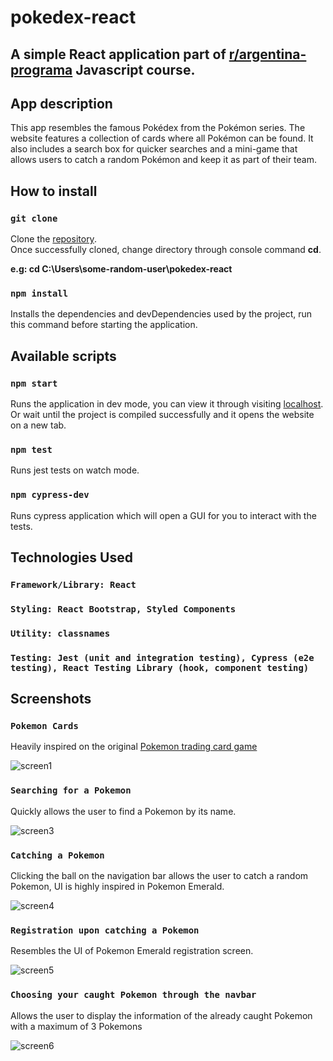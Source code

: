 # pokedex-react

## A simple React application part of [r/argentina-programa](https://argentinaprograma.com/) Javascript course.

## App description

This app resembles the famous Pokédex from the Pokémon series. The website features a collection of cards where all Pokémon can be found.
It also includes a search box for quicker searches and a mini-game that allows users to catch a random Pokémon and keep it as part of their team.

## How to install

### `git clone`

Clone the [repository](https://github.com/Sebs5384/pokedex-react).\
Once successfully cloned, change directory through console command **cd**.

**e.g: cd C:\Users\some-random-user\pokedex-react**

### `npm install`

Installs the dependencies and devDependencies used by the project, run this command before starting the application.

## Available scripts

### `npm start`

Runs the application in dev mode, you can view it through visiting [localhost](http://localhost:3000).\
Or wait until the project is compiled successfully and it opens the website on a new tab.

### `npm test`

Runs jest tests on watch mode.

### `npm cypress-dev`

Runs cypress application which will open a GUI for you to interact with the tests.

## Technologies Used

### `Framework/Library: React`

### `Styling: React Bootstrap, Styled Components`

### `Utility: classnames`

### `Testing: Jest (unit and integration testing), Cypress (e2e testing), React Testing Library (hook, component testing)`

## Screenshots

### `Pokemon Cards`

Heavily inspired on the original [Pokemon trading card game](https://pokemonpocket.tcg.wiki/c/cards)

![screen1](https://github.com/user-attachments/assets/cd3bc235-4068-480e-b608-9414ec176d52)

### `Searching for a Pokemon`

Quickly allows the user to find a Pokemon by its name.

![screen3](https://github.com/user-attachments/assets/10d32fd6-1653-4390-88ef-f472a7540312)

### `Catching a Pokemon`

Clicking the ball on the navigation bar allows the user to catch a random Pokemon, UI is highly inspired in Pokemon Emerald.

![screen4](https://github.com/user-attachments/assets/5b48f70a-9d7a-406f-a78d-101b6a4c2d36)

### `Registration upon catching a Pokemon`

Resembles the UI of Pokemon Emerald registration screen.

![screen5](https://github.com/user-attachments/assets/d3b5a9ae-2c8f-4d8b-915d-ba6fb28f63b1)

### `Choosing your caught Pokemon through the navbar`

Allows the user to display the information of the already caught Pokemon with a maximum of 3 Pokemons

![screen6](https://github.com/user-attachments/assets/311bef24-329d-4e0a-a65c-76cf222652d6)
